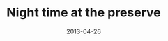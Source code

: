 ---
_schema: default
title: Night time at the preserve
link: https://www.geocaching.com/geocache/GC3A18V
owner: Shoob&Sheeb
date: 2013-04-26
log_type: Found it
display_coords: N 41° 25.906' W 075° 31.536'
latitude: '41.431766'
longitude: '-75.5256'
first_stage: true
bogus: false
zhanna_log:  >-
  *Finally* we found the *final*! Hard to believe it’s been over four months since our first attempt. We decided back in December that we would attempt the final stage during the day rather than at night. Today was a beautifully warm, sunny day, and we couldn’t resist a great hike up on the mountain. (I believe there was a promise of pizza involved somehow, too.) :sunglasses:


  We hiked directly to the final reflector and tag and double checked the coordinates. Like Rich I’m unsure of what happened before, but given the correct coordinates this time, we walked right to the cache and spotted it easily. It was hidden quite well and was in very good condition.


  Rich signed the logbook for both of us, and we took a Pathtag (from TravelnbHappy21) and a Geocoin(?) that we can’t quite identify. We left a Mickey Mouse Koosh ball and a magnet. Thanks for providing a challenging hunt, two great hikes, and the opportunity for another pizza-and-beer celebration! :grin:
rich_log:  >-
  Howdy, S&S!


  Hurray! :sunglasses: **Finally** found the **final** part. So much easier to locate during *daylight* hours, and with the *right* coordinates, too. (Don’t know what happened here but our original coordinates, gotten during our mid-December 2012 nighttime search, had been putting us ~60 feet to the east. Also, there *wasn’t* a “Hint” available at that time. Good thing we stopped this afternoon to re-check the coordinates on that last tag, which seems may have been replaced.) Cache was in excellent condition and reasonably well hidden. Signed log. Took a Pathtag and a Geo-coin. Left a Mickey Koosh Ball and a fridge magnet. All in all, this was a fun and challenging cache, and we got **two** good 4-mile hikes out of it! Next we were off to celebrate with the traditional pizza and beer at **The Library** in Jessup. :grin:
post_id: 3652
---